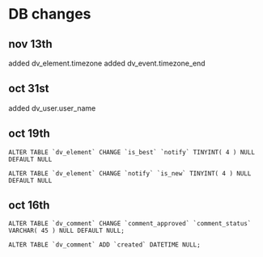 # DB changes

## nov 13th

added dv_element.timezone
added dv_event.timezone_end

## oct 31st

added dv_user.user_name

## oct 19th

``ALTER TABLE `dv_element` CHANGE `is_best` `notify` TINYINT( 4 ) NULL DEFAULT NULL``

``ALTER TABLE `dv_element` CHANGE `notify` `is_new` TINYINT( 4 ) NULL DEFAULT NULL`` 
 
## oct 16th

``ALTER TABLE `dv_comment` CHANGE `comment_approved` `comment_status` VARCHAR( 45 ) NULL DEFAULT NULL;``

``ALTER TABLE `dv_comment` ADD `created` DATETIME NULL;``